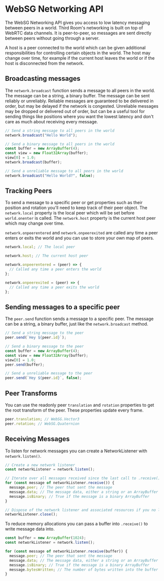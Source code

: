 # WebSG Networking API

The WebSG Networking API gives you access to low latency messaging between peers in a world. Third Room's
networking is built on top of WebRTC data channels. It is peer-to-peer, so messages are sent directly between
peers without going through a server.

A host is a peer connected to the world which can be given additional responsibilities for controlling
certain objects in the world. The host may change over time, for example if the current host leaves the
world or if the host is disconnected from the network.

## Broadcasting messages

The `network.broadcast` function sends a message to all peers in the world. The message can be a string,
a binary buffer. The message can be sent reliably or unreliably. Reliable messages are guaranteed to be
delivered in order, but may be delayed if the network is congested. Unreliable messages may be dropped
or delivered out of order, but can be a useful tool for sending things like positions where you want the lowest
latency and don't care as much about receiving every message.

```js
// Send a string message to all peers in the world
network.broadcast("Hello World");

// Send a binary message to all peers in the world
const buffer = new ArrayBuffer(4);
const view = new Float32Array(buffer);
view[0] = 1.0;
network.broadcast(buffer);

// Send a unreliable message to all peers in the world
network.broadcast("Hello World?", false);
```

## Tracking Peers

To send a message to a specific peer or get properties such as their position and rotation you'll need to
keep track of their peer object. The `network.local` property is the local peer which will be set before
`world.onenter` is called. The `network.host` property is the current host peer which may change over time.

`network.onpeerentered` and `network.onpeerexited` are called any time a peer enters or exits the world and
you can use to store your own map of peers.

```js
network.local; // The local peer

network.host; // The current host peer

network.onpeerentered = (peer) => {
  // Called any time a peer enters the world
};

network.onpeerexited = (peer) => {
  // Called any time a peer exits the world
};
```

## Sending messages to a specific peer

The `peer.send` function sends a message to a specific peer. The message can be a string, a binary buffer, just like the `network.broadcast` method.

```js
// Send a string message to the peer
peer.send(`Hey ${peer.id}`);

// Send a binary message to the peer
const buffer = new ArrayBuffer(4);
const view = new Float32Array(buffer);
view[0] = 1.0;
peer.send(buffer);

// Send a unreliable message to the peer
peer.send(`Hey ${peer.id}`, false);
```

## Peer Transforms

You can use the readonly peer `translation` and `rotation` properties to get the root transform of the peer.
These properties update every frame.

```js
peer.translation; // WebSG.Vector3
peer.rotation; // WebSG.Quaternion
```

## Receiving Messages

To listen for network messages you can create a NetworkListener with `network.listen()`.

```js
// Create a new network listener
const networkListener = network.listen();

// Iterate over all messages received since the last call to .receive()
for (const message of networkListener.receive()) {
  message.peer; // The peer that sent the message
  message.data; // The message data, either a string or an ArrayBuffer
  message.isBinary; // True if the message is a binary ArrayBuffer
}

// Dispose of the network listener and associated resources if you no longer need it
networkListener.close();
```

To reduce memory allocations you can pass a buffer into `.receive()` to write message data into.

```js
const buffer = new ArrayBuffer(1024);
const networkListener = network.listen();

for (const message of networkListener.receive(buffer)) {
  message.peer; // The peer that sent the message
  message.data; // The message data, either a string or an ArrayBuffer
  message.isBinary; // True if the message is a binary ArrayBuffer
  message.bytesWritten; // The number of bytes written into the buffer
}
```
